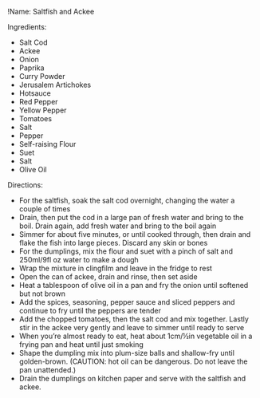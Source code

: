 !Name: Saltfish and Ackee

Ingredients:
- Salt Cod
- Ackee
- Onion
- Paprika
- Curry Powder
- Jerusalem Artichokes
- Hotsauce
- Red Pepper
- Yellow Pepper
- Tomatoes
- Salt
- Pepper
- Self-raising Flour
- Suet
- Salt
- Olive Oil

Directions:
- For the saltfish, soak the salt cod overnight, changing the water a couple of times
- Drain, then put the cod in a large pan of fresh water and bring to the boil. Drain again, add fresh water and bring to the boil again
- Simmer for about five minutes, or until cooked through, then drain and flake the fish into large pieces. Discard any skin or bones
- For the dumplings, mix the flour and suet with a pinch of salt and 250ml/9fl oz water to make a dough
- Wrap the mixture in clingfilm and leave in the fridge to rest
- Open the can of ackee, drain and rinse, then set aside
- Heat a tablespoon of olive oil in a pan and fry the onion until softened but not brown
- Add the spices, seasoning, pepper sauce and sliced peppers and continue to fry until the peppers are tender
- Add the chopped tomatoes, then the salt cod and mix together. Lastly stir in the ackee very gently and leave to simmer until ready to serve
- When you’re almost ready to eat, heat about 1cm/½in vegetable oil in a frying pan and heat until just smoking
- Shape the dumpling mix into plum-size balls and shallow-fry until golden-brown. (CAUTION: hot oil can be dangerous. Do not leave the pan unattended.)
- Drain the dumplings on kitchen paper and serve with the saltfish and ackee.
